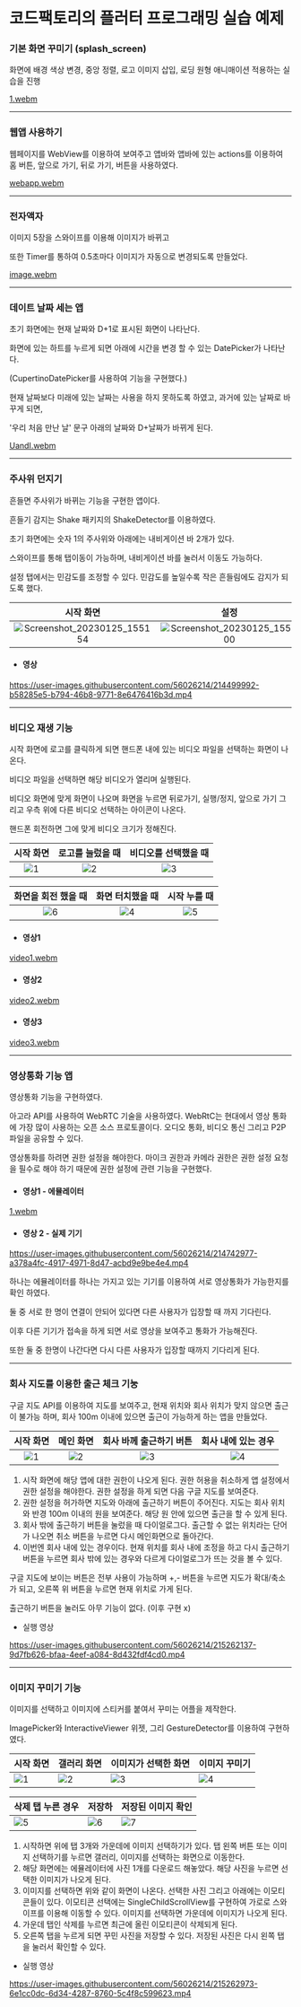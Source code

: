 # 코드팩토리의 플러터 프로그래밍 실습 예제



### 기본 화면 꾸미기 (splash_screen)



화면에 배경 색상 변경, 중앙 정렬, 로고 이미지 삽입, 로딩 원형 애니매이션 적용하는 실습을 진행

[1.webm](https://user-images.githubusercontent.com/56026214/213957452-6a27a0e5-8892-4963-9317-aec3d547c0dc.webm)





---



### 웹앱 사용하기

웹페이지를 WebView를 이용하여 보여주고 앱바와 앱바에 있는 actions를 이용하여 홈 버튼, 앞으로 가기, 뒤로 가기, 버튼을 사용하였다.

[webapp.webm](https://user-images.githubusercontent.com/56026214/213966390-543243c9-44d3-4883-b597-289b3be2bc8e.webm)



---



### 전자액자



이미지 5장을 스와이프를 이용해 이미지가 바뀌고

또한 Timer를 통하여 0.5초마다 이미지가 자동으로 변경되도록 만들었다.

[image.webm](https://user-images.githubusercontent.com/56026214/213974556-d6c02e7e-d207-411b-8836-bc056fec21c1.webm)



----



### 데이트 날짜 세는 앱



초기 화면에는 현재 날짜와 D+1로 표시된 화면이 나타난다.

화면에 있는 하트를 누르게 되면 아래에 시간을 변경 할 수 있는 DatePicker가 나타난다.

(CupertinoDatePicker를 사용하여 기능을 구현했다.)

현재 날짜보다 미래에 있는 날짜는 사용을 하지 못하도록 하였고, 과거에 있는 날짜로 바꾸게 되면,

'우리 처음 만난 날' 문구 아래의 날짜와 D+날짜가 바뀌게 된다.



[UandI.webm](https://user-images.githubusercontent.com/56026214/214497986-466e39af-16c4-4408-9c76-cb69c6c0e1d6.webm)


---



### 주사위 던지기



흔들면 주사위가 바뀌는 기능을 구현한 앱이다.

흔들기 감지는 Shake 패키지의 ShakeDetector를 이용하였다.

초기 화면에는 숫자 1의 주사위와 아래에는 내비게이션 바 2개가 있다.

스와이프를 통해 탭이동이 가능하며, 내비게이션 바를 눌러서 이동도 가능하다.

설정 탭에서는 민감도를 조정할 수 있다. 민감도를 높일수록 작은 흔들림에도 감지가 되도록 했다.


| 시작 화면| 설정 | 흔들기 결과 |
| :--: | :--: | :--: |
|![Screenshot_20230125_155154](https://user-images.githubusercontent.com/56026214/214499935-d969d69f-197b-4c26-a7e1-cd6a120cdf55.jpg)|![Screenshot_20230125_155200](https://user-images.githubusercontent.com/56026214/214499948-909373de-53d7-450e-9611-50f8d43a72cd.jpg)| ![Screenshot_20230125_155255](https://user-images.githubusercontent.com/56026214/214499963-506d7b29-3793-43c5-821f-7daaa4e5349c.jpg)|

+ #### 영상

https://user-images.githubusercontent.com/56026214/214499992-b58285e5-b794-46b8-9771-8e6476416b3d.mp4




----



### 비디오 재생 기능



시작 화면에 로고를 클릭하게 되면 핸드폰 내에 있는 비디오 파일을 선택하는 화면이 나온다.

비디오 파일을 선택하면 해당 비디오가 열리며 실행된다.

비디오 화면에 맞게 화면이 나오며 화면을 누르면 뒤로가기, 실행/정지, 앞으로 가기 그리고 우측 위에 다른 비디오 선택하는 아이콘이 나온다. 

핸드폰 회전하면 그에 맞게 비디오 크기가 정해진다.



| 시작 화면 | 로고를 눌렀을 때 | 비디오를 선택했을 때 |
| :-------: | :--------------: | :------------------: |
|   ![1](https://user-images.githubusercontent.com/56026214/214498024-a3e10ee5-9efe-47ec-bcb9-b9bd590956a6.png)|          ![2](https://user-images.githubusercontent.com/56026214/214498034-17a913eb-316f-42a9-a8fd-b24249a7a1b0.png)|            ![3](https://user-images.githubusercontent.com/56026214/214498050-0f9c4e60-e318-445d-bcb0-9f1bd2079649.png)|



| 화면을 회전 했을 때 | 화면 터치했을 때 | 시작 누를 때 |
| :-----------------: | :--------------: | :----------: |
|         ![6](https://user-images.githubusercontent.com/56026214/214498064-aefc3b92-0216-480c-9ef1-4bdbd2ac193b.png)|          ![4](https://user-images.githubusercontent.com/56026214/214498081-658b2adf-3cf6-4d40-ab45-b411856cce34.png)|  ![5](https://user-images.githubusercontent.com/56026214/214498093-46971a4b-731f-4fc4-8ad4-64950fee8660.png)|

 + #### 영상1
[video1.webm](https://user-images.githubusercontent.com/56026214/214498205-bc5abd93-ada8-4297-9d8f-6ffac1a45528.webm)

 + #### 영상2
[video2.webm](https://user-images.githubusercontent.com/56026214/214498221-20facc04-cc7c-4568-bd1b-1462dba958c4.webm)

 + #### 영상3
[video3.webm](https://user-images.githubusercontent.com/56026214/214498820-a589b297-c74d-4927-ac88-8d65a6818778.webm)


----



### 영상통화 기능 앱



영상통화 기능을 구현하였다.

아고라  API를 사용하여 WebRTC 기술을 사용하였다. WebRtC는 현대에서 영상 통화에 가장 많이 사용하는 오픈 소스 프로토콜이다. 오디오 통화, 비디오 통신 그리고 P2P 파일을 공유할 수 있다.



영상통화를 하려면 권한 설정을 해야한다. 마이크 권한과 카메라 권한은 권한 설정 요청을 필수로 해야 하기 때문에 권한 설정에 관련 기능을 구현했다.



+ #### 영상1 - 에뮬레이터

  

[1.webm](https://user-images.githubusercontent.com/56026214/214742930-c227944b-5b99-49f5-a4d2-dc1c5bd23c7d.webm)

  

+ #### 영상 2 - 실제 기기 



https://user-images.githubusercontent.com/56026214/214742977-a378a4fc-4917-4971-8d47-acbd9e9be4e4.mp4



하나는 에뮬레이터를 하나는 가지고 있는 기기를 이용하여 서로 영상통화가 가능한지를 확인 하였다.

둘 중 서로 한 명이 연결이 안되어 있다면 다른 사용자가 입장할 때 까지 기다린다.

이후 다른 기기가 접속을 하게 되면 서로 영상을 보여주고 통화가 가능해진다.

또한 둘 중 한명이 나간다면 다시 다른 사용자가 입장할 때까지 기다리게 된다.



------



### 회사 지도를 이용한 출근 체크 기눙



구글 지도  API를 이용하여 지도를 보여주고, 현재 위치와 회사 위치가 맞지 않으면 출근이 불가능 하며, 회사 100m 이내에 있으면 출근이 가능하게 하는 앱을 만들었다.



| 시작 화면 | 메인 화면 | 회사 바께 출근하기 버튼 | 회사 내에 있는 경우 |
| :-------: | :-------: | :---------------------: | :-----------------: |
|      ![1](https://user-images.githubusercontent.com/56026214/215262108-b45a924d-9a7f-4863-8ee9-81814f4cf214.png)|     ![2](https://user-images.githubusercontent.com/56026214/215262113-3be6c481-680e-4944-89fd-3f1b7db2cac1.png)|![3](https://user-images.githubusercontent.com/56026214/215262117-923ac749-1247-42b4-8f9f-804ae8bcaf3a.png)|![4](https://user-images.githubusercontent.com/56026214/215262122-62e3fd18-473a-403a-9b8c-9d611d99f08d.png)|



1. 시작 화면에 해당 앱에 대한 권한이 나오게 된다. 권한 허용을 취소하게 앱 설정에서 권한 설정을 해야한다.
   권한 설정을 하게 되면 다음 구글 지도를 보여준다.
2. 권한 설정을 허가하면 지도와 아래에 출근하기 버튼이 주어진다. 지도는 회사 위치와 반경 100m 이내의 원을 보여준다. 해당 원 안에 있으면 출근을 할 수 있게 된다.
3. 회사 밖에 출근하기 버튼을 눌렀을 때 다이얼로그다. 출근할 수 없는 위치라는 단어가 나오면 취소 버튼을 누르면 다시 메인화면으로 돌아간다.
4. 이번엔 회사 내에 있는 경우이다. 현재 위치를 회사 내에 조정을 하고 다시 출근하기 버튼을 누르면 회사 밖에 있는 경우와 다르게 다이얼로그가 뜨는 것을 볼 수 있다.



구글 지도에 보이는 버튼은 전부 사용이 가능하며 +,- 버튼을 누르면 지도가 확대/축소가 되고, 오른쪽 위 버튼을 누르면 현재 위치로 가게 된다.

출근하기 버튼을 눌러도 아무 기능이 없다. (이후 구현 x)

+ 실행 영상


https://user-images.githubusercontent.com/56026214/215262137-9d7fb626-bfaa-4eef-a084-8d432fdf4cd0.mp4



----



### 이미지 꾸미기 기능



이미지를 선택하고 이미지에 스티커를 붙여서 꾸미는 어플을 제작한다.



ImagePicker와 InteractiveViewer 위젯, 그리 GestureDetector를 이용하여 구현하였다.





| 시작 화면 | 갤러리 화면 | 이미지가 선택한 화면 | 이미지 꾸미기|
| --------- | ----------- | -------------------- |-------------|
|    ![1](https://user-images.githubusercontent.com/56026214/215262920-16291ced-b97c-47b3-a620-9c8dac3a12b3.png)|        ![2](https://user-images.githubusercontent.com/56026214/215262924-501d630b-e6f0-4638-a2b4-49be67a44c9d.png)|             ![3](https://user-images.githubusercontent.com/56026214/215262928-035c3e48-8e4d-4123-9ed1-5f4e8b756c0e.png)          | ![4](https://user-images.githubusercontent.com/56026214/215262944-f9fef139-533e-42af-9986-605d41c01f86.png)| 

| 삭제 탭 누른 경우 | 저장하 | 저장된 이미지 확인 |
| ----------------- | ----------- | ------------------ |
|         ![5](https://user-images.githubusercontent.com/56026214/215262953-a525c00d-d4f3-4c6a-bbe7-3f1f3fd58557.png)|        ![6](https://user-images.githubusercontent.com/56026214/215262964-c37fd042-c955-4455-b179-dcf93026ef13.png)|       ![7](https://user-images.githubusercontent.com/56026214/215262970-fe28d7f2-2d6b-4d9a-993f-aaafe5da0338.png)|



1. 시작하면 위에 탭 3개와 가운데에 이미지 선택하기가 있다. 탭 왼쪽 버튼 또는 이미지 선택하기를 누르면 갤러리, 이미지를 선택하는 화면으로 이동한다.
2.  해당 화면에는 에뮬레이터에 사진 1개를 다운로드 해놓았다. 해당 사진을 누르면 선택한 이미지가 나오게 된다.
3. 이미지를 선택하면 위와 같이 화면이 나온다. 선택한 사진 그리고 아래에는 이모티콘들이 있다. 이모티콘 선택에는 SingleChildScrollView를 구현하여 가로로 스와이프를 이용해 이동할 수 있다. 이미지를 선택하면 가운데에 이미지가 나오게 된다.
4.  가운데 탭인 삭제를 누르면 최근에 올린 이모티콘이 삭제되게 된다.
5. 오른쪽 탭을 누르게 되면 꾸민 사진을 저장할 수 있다. 저장된 사진은 다시 왼쪽 탭을 눌러서 확인할 수 있다.



+ 실행 영상





https://user-images.githubusercontent.com/56026214/215262973-6e1cc0dc-6d34-4287-8760-5c4f8c599623.mp4





